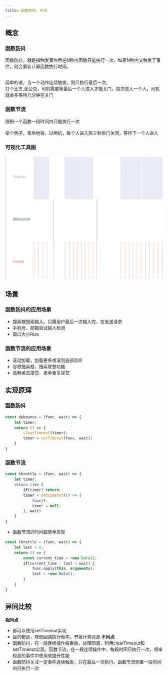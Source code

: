 ```yaml
---
title: 函数防抖、节流
---
```


## 概念
### 函数防抖
函数防抖，就是指触发事件后在N秒内函数只能执行一次，如果N秒内又触发了事件，则会重新计算函数执行时间。<br/><br/>

简单的说，当一个动作连续触发，则只执行最后一次。<br/>
打个比方,坐公交，司机需要等最后一个人进入才能关门。每次进入一个人，司机就会多等待几分钟在关门
### 函数节流
限制一个函数一段时间内只能执行一次<br/><br/>
举个例子，乘坐地铁，过闸机，每个人进入后三秒后门关闭，等待下一个人进入
### 可视化工具图

![可视化图](./images/1674837.jpg)

## 场景
### 函数防抖的应用场景
- 搜索框搜索输入。只需用户最后一次输入完，在发送请求
- 手机号、邮箱验证输入检测
- 窗口大小Rize
### 函数节流的应用场景
- 滚动加载，加载更多或滚到底部监听
- 谷歌搜索框，搜索联想功能
- 高频点击提交，表单重复提交

## 实现原理
### 函数防抖
```js
const debounce = (func, wait) => {
	let timer;
    return () => {
    	clearTimeout(timer);
        timer = setTimeout(func, wait);
    }
}
```
### 函数节流
```js
const throttle = (func, wait) => {
	let timer;
    return ()=> {
    	if(timer) return;
        timer = setTimeout(() => {
        	func();
            timer = null;
        }, wait)
    } 
}
```
- 函数节流的时间戳简单实现
```js
const throttle = (func, wait) => {
	let last = 0;
    return () => {
    	const current_time = +new Date();
        if(current_time - last > wait) {
        	func.apply(this, arguments);
            last = +new Data();
        }
    }
}
```
## 异同比较
<b>相同点</b>
- 都可以使用setTimeout实现
- 目的都是，降低回调执行频率。节省计算资源
<b>不同点</b>
- 函数防抖，在一段连续操作结束后，处理回调，利用clearTimeout和setTimeout实现。函数节流，在一段连续操作中，每段时间只执行一次，频率较高的事件中使用来提升性能
- 函数防抖关注一定事件连续触发，只在最后一次执行。函数节流侧重一段时间内只执行一次